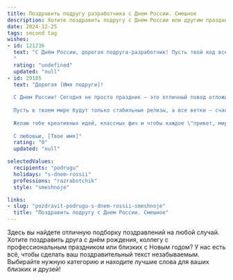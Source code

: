 ```yaml
---
title: Поздравить подругу разработчика с Днем России. Смешное
description: Хотите поздравить подругу с Днем России или другим праздником? Наш ИИ создаст незабываемое поздравление, а вы обязательно выделитесь среди других.  
date: 2024-12-25
tags: second tag
wishes:
- id: 121236
  text: "С Днём России, дорогая подруга-разработчик! Пусть твой код всегда будет чистым, баги – редкими гостями, а дедлайны – лишь мифом, который ты легко побеждаешь с помощью отлаженного алгоритма  (и пары кружек кофе, конечно!).  Желаю тебе  морского отдыха,  без багов в реальной жизни и чтобы все твои креативные идеи воплощались в жизнь быстрее, чем ты успеваешь написать комментарий к ним!
  "
  rating: "undefined"
  updated: "null"
- id: 29185
  text: "Дорогая [Имя подруги]!
  
  С Днем России! Сегодня не просто праздник — это отличный повод отложить все задачи и сбросить ненужные баги! Пусть код твоей жизни компилируется без ошибок, а в проектах всегда будет больше \"принято, чем бывает в жизни\".
  
  Пусть в твоем мире будут только стабильные релизы, а все ветки — счастливые и успешные. Если вдруг столкнешься с \"синим экраном\", помни, что настоящее счастье — это когда можно обновить систему, а не просто перезагрузиться!
  
  Желаю тебе креативных идей, классных фич и чтобы каждое \"привет, мир!\" в твоем коде было наполнено радостью и весельем. С праздником тебя, моя гениальная разработчица!
  
  С любовью, [Твое имя]"
  rating: "0"
  updated: "null"

selectedValues:
  recipients: "podrugu"
  holidays: "s-dnem-rossii"
  professions: "razrabotchik"
  style: "smeshnoje"

links:
- slug: "pozdravit-podrugu-s-dnem-rossii-smeshnoje"
  title: "Поздравить подругу с Днем России. Смешное"
---
```


Здесь вы найдете отличную подборку поздравлений на любой случай. 
Хотите поздравить друга с днём рождения, коллегу с профессиональным праздником или близких с Новым годом? У нас есть всё, чтобы сделать ваш поздравительный текст незабываемым. Выбирайте нужную категорию и находите лучшие слова для ваших близких и друзей!
